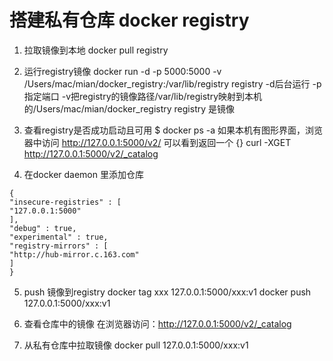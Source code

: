 # 搭建私有仓库 docker registry

1. 拉取镜像到本地
docker pull registry

2. 运行registry镜像
docker run -d -p 5000:5000 -v /Users/mac/mian/docker_registry:/var/lib/registry registry
-d后台运行
-p指定端口
-v把registry的镜像路径/var/lib/registry映射到本机的/Users/mac/mian/docker_registry
registry 是镜像

3. 查看registry是否成功启动且可用
$ docker ps -a
如果本机有图形界面，浏览器中访问 http://127.0.0.1:5000/v2/ 可以看到返回一个 {}
curl -XGET http://127.0.0.1:5000/v2/_catalog

4. 在docker daemon 里添加仓库 
```
{
"insecure-registries" : [
"127.0.0.1:5000"
],
"debug" : true,
"experimental" : true,
"registry-mirrors" : [
"http://hub-mirror.c.163.com"
]
}

```
5. push 镜像到registry
docker tag xxx 127.0.0.1:5000/xxx:v1
docker push 127.0.0.1:5000/xxx:v1

6. 查看仓库中的镜像
在浏览器访问：http://127.0.0.1:5000/v2/_catalog

7. 从私有仓库中拉取镜像
docker pull 127.0.0.1:5000/xxx:v1
